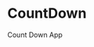 # CountDown
 Count Down App
      
               
                                                                                   
                                                                                           
                                                                                              
                                                                                     
                                                                    
                                            
                         
                   
    
 
   
